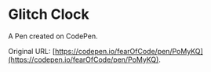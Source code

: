 # Glitch Clock

A Pen created on CodePen.

Original URL: [https://codepen.io/fearOfCode/pen/PoMyKQ](https://codepen.io/fearOfCode/pen/PoMyKQ).

